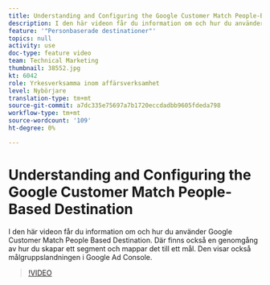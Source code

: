 ```yaml
---
title: Understanding and Configuring the Google Customer Match People-Based Destination
description: I den här videon får du information om och hur du använder Google Customer Match People Based Destination. Där finns också en genomgång av hur du skapar ett segment och mappar det till ett mål. Den visar också målgruppslandningen i Google Ad Console.
feature: '"Personbaserade destinationer"'
topics: null
activity: use
doc-type: feature video
team: Technical Marketing
thumbnail: 38552.jpg
kt: 6042
role: Yrkesverksamma inom affärsverksamhet
level: Nybörjare
translation-type: tm+mt
source-git-commit: a7dc335e75697a7b1720eccdadbb9605fdeda798
workflow-type: tm+mt
source-wordcount: '109'
ht-degree: 0%

---
```



# Understanding and Configuring the Google Customer Match People-Based Destination

I den här videon får du information om och hur du använder Google Customer Match People Based Destination. Där finns också en genomgång av hur du skapar ett segment och mappar det till ett mål. Den visar också målgruppslandningen i Google Ad Console.

>[!VIDEO](https://video.tv.adobe.com/v/38552/?quality=12&learn=on)
